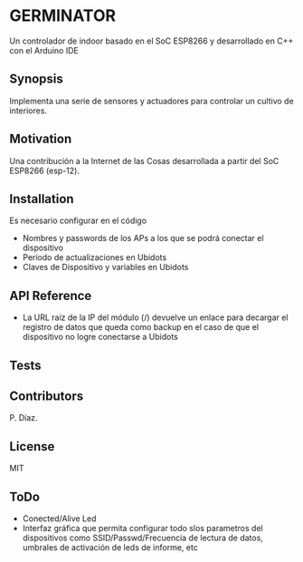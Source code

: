# GERMINATOR
Un controlador de indoor basado en el SoC ESP8266 y desarrollado en C++ con el Arduino IDE

## Synopsis

Implementa una serie de sensores y actuadores para controlar un cultivo de interiores.

## Motivation

Una contribución a la Internet de las Cosas desarrollada a partir del SoC ESP8266 (esp-12).

## Installation

Es necesario configurar en el código
* Nombres y passwords de los APs a los que se podrá conectar el dispositivo
* Período de actualizaciones en Ubidots
* Claves de Dispositivo y variables en Ubidots


## API Reference

* La URL raíz de la IP del módulo (/) devuelve un enlace para decargar el registro de datos que queda como backup en el caso de que el dispositivo no logre conectarse a Ubidots

## Tests

## Contributors

P. Díaz.

## License

MIT


## ToDo
* Conected/Alive Led
* Interfaz gráfica que permita configurar todo slos parametros del dispositivos como SSID/Passwd/Frecuencia de lectura de datos, umbrales de activación de leds de informe, etc
